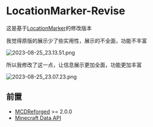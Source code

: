 # LocationMarker-Revise

这是基于[LocationMarker](https://github.com/TISUnion/LocationMarker)的修改版本

我觉得原版的展示少了些实用性，展示的不全面，功能不丰富

![2023-08-25_23.13.51.png](https://s2.loli.net/2023/08/25/ecUArzPTGZngR93.png)

所以我修改了这一点，让信息展示更加全面，功能更加丰富

![2023-08-25_23.07.23.png](https://s2.loli.net/2023/08/25/SYh2IbjkA6F7WqV.png)

## 前置

- [MCDReforged](https://github.com/Fallen-Breath/MCDReforged) >= 2.0.0
- [Minecraft Data API](https://github.com/MCDReforged/MinecraftDataAPI)
